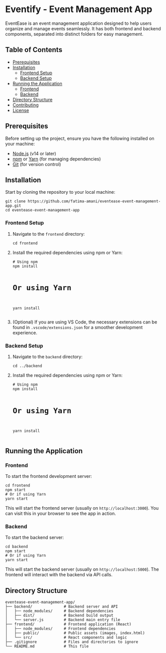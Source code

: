 <h1>Eventify - Event Management App</h1>

<p>EventEase is an event management application designed to help users organize and manage events seamlessly. It has both frontend and backend components, separated into distinct folders for easy management.</p>

<h2>Table of Contents</h2>
<ul>
  <li><a href="#prerequisites">Prerequisites</a></li>
  <li><a href="#installation">Installation</a>
    <ul>
      <li><a href="#frontend-setup">Frontend Setup</a></li>
      <li><a href="#backend-setup">Backend Setup</a></li>
    </ul>
  </li>
  <li><a href="#running-the-application">Running the Application</a>
    <ul>
      <li><a href="#frontend">Frontend</a></li>
      <li><a href="#backend">Backend</a></li>
    </ul>
  </li>
  <li><a href="#directory-structure">Directory Structure</a></li>
  <li><a href="#contributing">Contributing</a></li>
  <li><a href="#license">License</a></li>
</ul>

<h2 id="prerequisites">Prerequisites</h2>
<p>Before setting up the project, ensure you have the following installed on your machine:</p>
<ul>
  <li><a href="https://nodejs.org/">Node.js</a> (v14 or later)</li>
  <li><a href="https://npmjs.com">npm</a> or <a href="https://yarnpkg.com/">Yarn</a> (for managing dependencies)</li>
  <li><a href="https://git-scm.com/">Git</a> (for version control)</li>
</ul>

<h2 id="installation">Installation</h2>
<p>Start by cloning the repository to your local machine:</p>
<pre><code>git clone https://github.com/fatima-amani/eventease-event-management-app.git
cd eventease-event-management-app</code></pre>

<h3 id="frontend-setup">Frontend Setup</h3>
<ol>
  <li>Navigate to the <code>frontend</code> directory:</li>
  <pre><code>cd frontend</code></pre>

  <li>Install the required dependencies using npm or Yarn:</li>
  <pre><code># Using npm
npm install

# Or using Yarn
yarn install</code></pre>

  <li>(Optional) If you are using VS Code, the necessary extensions can be found in <code>.vscode/extensions.json</code> for a smoother development experience.</li>
</ol>

<h3 id="backend-setup">Backend Setup</h3>
<ol>
  <li>Navigate to the <code>backend</code> directory:</li>
  <pre><code>cd ../backend</code></pre>

  <li>Install the required dependencies using npm or Yarn:</li>
  <pre><code># Using npm
npm install

# Or using Yarn
yarn install</code></pre>
</ol>

<h2 id="running-the-application">Running the Application</h2>

<h3 id="frontend">Frontend</h3>
<p>To start the frontend development server:</p>
<pre><code>cd frontend
npm start
# Or if using Yarn
yarn start</code></pre>
<p>This will start the frontend server (usually on <code>http://localhost:3000</code>). You can visit this in your browser to see the app in action.</p>

<h3 id="backend">Backend</h3>
<p>To start the backend server:</p>
<pre><code>cd backend
npm start
# Or if using Yarn
yarn start</code></pre>
<p>This will start the backend server (usually on <code>http://localhost:5000</code>). The frontend will interact with the backend via API calls.</p>

<h2 id="directory-structure">Directory Structure</h2>
<pre><code>eventease-event-management-app/
├── backend/              # Backend server and API
│   ├── node_modules/     # Backend dependencies
│   ├── dist/             # Backend build output
│   └── server.js         # Backend main entry file
├── frontend/             # Frontend application (React)
│   ├── node_modules/     # Frontend dependencies
│   ├── public/           # Public assets (images, index.html)
│   └── src/              # React components and logic
├── .gitignore            # Files and directories to ignore
└── README.md             # This file
</code></pre>
